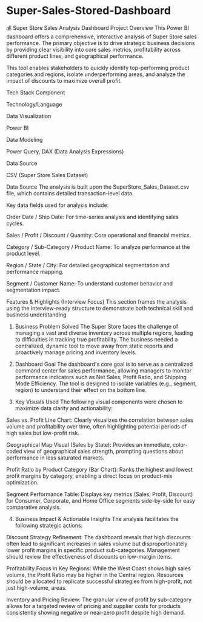 # Super-Sales-Stored-Dashboard
💰 Super Store Sales Analysis Dashboard
Project Overview
This Power BI dashboard offers a comprehensive, interactive analysis of Super Store sales performance. The primary objective is to drive strategic business decisions by providing clear visibility into core sales metrics, profitability across different product lines, and geographical performance.

This tool enables stakeholders to quickly identify top-performing product categories and regions, isolate underperforming areas, and analyze the impact of discounts to maximize overall profit.

Tech Stack
Component

Technology/Language

Data Visualization

Power BI

Data Modeling

Power Query, DAX (Data Analysis Expressions)

Data Source

CSV (Super Store Sales Dataset)

Data Source
The analysis is built upon the SuperStore_Sales_Dataset.csv file, which contains detailed transaction-level data.

Key data fields used for analysis include:

Order Date / Ship Date: For time-series analysis and identifying sales cycles.

Sales / Profit / Discount / Quantity: Core operational and financial metrics.

Category / Sub-Category / Product Name: To analyze performance at the product level.

Region / State / City: For detailed geographical segmentation and performance mapping.

Segment / Customer Name: To understand customer behavior and segmentation impact.

Features & Highlights (Interview Focus)
This section frames the analysis using the interview-ready structure to demonstrate both technical skill and business understanding.

1. Business Problem Solved
The Super Store faces the challenge of managing a vast and diverse inventory across multiple regions, leading to difficulties in tracking true profitability. The business needed a centralized, dynamic tool to move away from static reports and proactively manage pricing and inventory levels.

2. Dashboard Goal
The dashboard's core goal is to serve as a centralized command center for sales performance, allowing managers to monitor performance indicators such as Net Sales, Profit Ratio, and Shipping Mode Efficiency. The tool is designed to isolate variables (e.g., segment, region) to understand their effect on the bottom line.

3. Key Visuals Used
The following visual components were chosen to maximize data clarity and actionability:

Sales vs. Profit Line Chart: Clearly visualizes the correlation between sales volume and profitability over time, often highlighting potential periods of high sales but low-profit risk.

Geographical Map Visual (Sales by State): Provides an immediate, color-coded view of geographical sales strength, prompting questions about performance in less saturated markets.

Profit Ratio by Product Category (Bar Chart): Ranks the highest and lowest profit margins by category, enabling a direct focus on product-mix optimization.

Segment Performance Table: Displays key metrics (Sales, Profit, Discount) for Consumer, Corporate, and Home Office segments side-by-side for easy comparative analysis.

4. Business Impact & Actionable Insights
The analysis facilitates the following strategic actions:

Discount Strategy Refinement: The dashboard reveals that high discounts often lead to significant increases in sales volume but disproportionately lower profit margins in specific product sub-categories. Management should review the effectiveness of discounts on low-margin items.

Profitability Focus in Key Regions: While the West Coast shows high sales volume, the Profit Ratio may be higher in the Central region. Resources should be allocated to replicate successful strategies from high-profit, not just high-volume, areas.

Inventory and Pricing Review: The granular view of profit by sub-category allows for a targeted review of pricing and supplier costs for products consistently showing negative or near-zero profit despite high demand.

